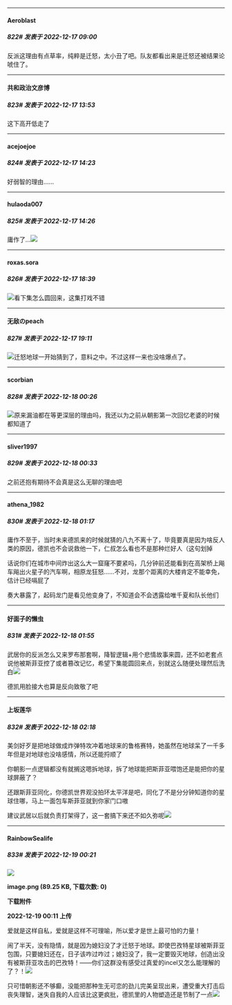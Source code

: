 

*****

####  Aeroblast  
##### 822#       发表于 2022-12-17 09:00

反派这理由有点草率，纯粹是迁怒，太小丑了吧。队友都看出来是迁怒还被结果论唬住了。



*****

####  共和政治文彦博  
##### 823#       发表于 2022-12-17 13:53

这下高开低走了



*****

####  acejoejoe  
##### 824#       发表于 2022-12-17 14:23

好弱智的理由……

*****

####  hulaoda007  
##### 825#       发表于 2022-12-17 14:26

庸作了…<img src="https://static.saraba1st.com/image/smiley/face2017/019.png" referrerpolicy="no-referrer">



*****

####  roxas.sora  
##### 826#       发表于 2022-12-17 18:39

<img src="https://static.saraba1st.com/image/smiley/face2017/068.png" referrerpolicy="no-referrer">看下集怎么圆回来，这集打戏不错



*****

####  无敌のpeach  
##### 827#       发表于 2022-12-17 19:11

<img src="https://static.saraba1st.com/image/smiley/face2017/067.png" referrerpolicy="no-referrer">迁怒地球一开始猜到了，意料之中。不过这样一来也没啥爆点了。



*****

####  scorbian  
##### 828#       发表于 2022-12-18 00:26

<img src="https://static.saraba1st.com/image/smiley/face2017/067.png" referrerpolicy="no-referrer">原来漏油都在等更深层的理由吗，我还以为之前从朝影第一次回忆老婆的时候都知道了



*****

####  sliver1997  
##### 829#       发表于 2022-12-18 00:33

之前还抱有期待不会真是这么无聊的理由吧



*****

####  athena_1982  
##### 830#       发表于 2022-12-18 01:17

庸作不至于，当时未来德凯来的时候就猜的八九不离十了，毕竟要真是因为啥反人类的原因，德凯也不会说救他一下，仁叔怎么看也不是那种烂好人（这句划掉

话说你们在城市中间炸出这么大一窟窿不要紧吗，几分钟前还能看到在高架桥上飚车飚出火星子的汽车啊，相原龙狂怒……不对，龙那个距离的大楼肯定不能幸免，估计已经嗝屁了

奏大暴露了，起码龙门是看见他变身了，不知道会不会透露给唯千夏和队长他们



*****

####  好面子的懒虫  
##### 831#       发表于 2022-12-18 01:55

武居你的反派怎么又来罗布那套啊，降智逻辑+用个悲情故事来圆，还不如老套点说他被斯菲亚控了或者篡改记忆，希望下集能圆回来点，别就这么随便处理然后洗白<img src="https://static.saraba1st.com/image/smiley/face2017/001.png" referrerpolicy="no-referrer">

德凯用脸接大也算是反向致敬了吧

*****

####  上坂莲华  
##### 832#       发表于 2022-12-18 02:18

美剑好歹是把地球做成炸弹特攻冲着地球来的鲁格赛特，她虽然在地球呆了一千多年但是对地球也没啥感情，所以还能捋顺了

你朝影一点逻辑都没有就搁这嗯拆地球，拆了地球能把斯菲亚喂饱还是能把你的星球屏蔽了？

还跟斯菲亚同化，你德凯世界观没拍环太平洋是吧，同化了不是分分钟知道你的星球住哪，马上一面包车斯菲亚就到你家门口嗷

建议武居以后就负责打架得了，这一套搞下来还不如久弥呢<img src="https://static.saraba1st.com/image/smiley/face2017/067.png" referrerpolicy="no-referrer">



*****

####  RainbowSealife  
##### 833#       发表于 2022-12-19 00:21

<strong>

<img src="https://img.saraba1st.com/forum/202212/19/001100i7rdjazycyf9crd3.png" referrerpolicy="no-referrer">

<strong>image.png</strong> (89.25 KB, 下载次数: 0)

下载附件

2022-12-19 00:11 上传

</strong>爱就是这样自私，爱就是这样不可理喻，所以爱才是世上最可怕的力量！

闹了半天，没有隐情，就是因为媳妇没了才迁怒于地球。即使巴孜特星球被斯菲亚包围，只要媳妇还在，日子该咋过咋过；媳妇没了，我一定要毁灭地球，创造出没有被斯菲亚攻击的巴孜特！——你们这群没有感受过真爱的incel又怎么能理解的了？！<img src="https://static.saraba1st.com/image/smiley/face2017/068.png" referrerpolicy="no-referrer">

只可惜朝影还不够癫，没能把那种生无可恋的劲儿完美呈现出来，遭受重大打击后丧失理智，迷失自我的人应该比这更疯批，德凯里的人物塑造还是节制了一点<img src="https://static.saraba1st.com/image/smiley/face2017/067.png" referrerpolicy="no-referrer">

